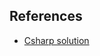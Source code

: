 

## References

- [Csharp solution](https://stackoverflow.com/questions/28526013/bash-brace-expansion-algorithm)
